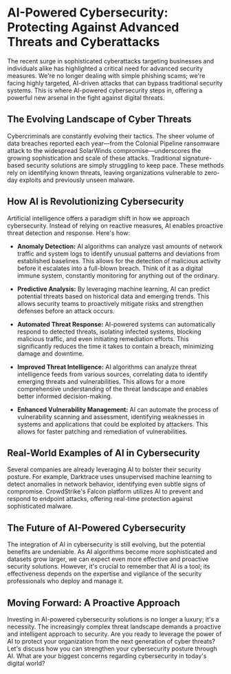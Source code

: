 # AI-Powered Cybersecurity: Protecting Against Advanced Threats and Cyberattacks

The recent surge in sophisticated cyberattacks targeting businesses and individuals alike has highlighted a critical need for advanced security measures.  We're no longer dealing with simple phishing scams; we're facing highly targeted, AI-driven attacks that can bypass traditional security systems.  This is where AI-powered cybersecurity steps in, offering a powerful new arsenal in the fight against digital threats.

## The Evolving Landscape of Cyber Threats

Cybercriminals are constantly evolving their tactics.  The sheer volume of data breaches reported each year—from the Colonial Pipeline ransomware attack to the widespread SolarWinds compromise—underscores the growing sophistication and scale of these attacks.  Traditional signature-based security solutions are simply struggling to keep pace.  These methods rely on identifying known threats, leaving organizations vulnerable to zero-day exploits and previously unseen malware.

## How AI is Revolutionizing Cybersecurity

Artificial intelligence offers a paradigm shift in how we approach cybersecurity.  Instead of relying on reactive measures, AI enables proactive threat detection and response.  Here's how:

* **Anomaly Detection:** AI algorithms can analyze vast amounts of network traffic and system logs to identify unusual patterns and deviations from established baselines. This allows for the detection of malicious activity before it escalates into a full-blown breach.  Think of it as a digital immune system, constantly monitoring for anything out of the ordinary.

* **Predictive Analysis:** By leveraging machine learning, AI can predict potential threats based on historical data and emerging trends. This allows security teams to proactively mitigate risks and strengthen defenses before an attack occurs.

* **Automated Threat Response:** AI-powered systems can automatically respond to detected threats, isolating infected systems, blocking malicious traffic, and even initiating remediation efforts. This significantly reduces the time it takes to contain a breach, minimizing damage and downtime.

* **Improved Threat Intelligence:** AI algorithms can analyze threat intelligence feeds from various sources, correlating data to identify emerging threats and vulnerabilities. This allows for a more comprehensive understanding of the threat landscape and enables better informed decision-making.

* **Enhanced Vulnerability Management:** AI can automate the process of vulnerability scanning and assessment, identifying weaknesses in systems and applications that could be exploited by attackers.  This allows for faster patching and remediation of vulnerabilities.


##  Real-World Examples of AI in Cybersecurity

Several companies are already leveraging AI to bolster their security posture.  For example, Darktrace uses unsupervised machine learning to detect anomalies in network behavior, identifying even subtle signs of compromise.  CrowdStrike's Falcon platform utilizes AI to prevent and respond to endpoint attacks, offering real-time protection against sophisticated malware.

## The Future of AI-Powered Cybersecurity

The integration of AI in cybersecurity is still evolving, but the potential benefits are undeniable.  As AI algorithms become more sophisticated and datasets grow larger, we can expect even more effective and proactive security solutions.  However, it's crucial to remember that AI is a tool; its effectiveness depends on the expertise and vigilance of the security professionals who deploy and manage it.


##  Moving Forward:  A Proactive Approach

Investing in AI-powered cybersecurity solutions is no longer a luxury; it's a necessity. The increasingly complex threat landscape demands a proactive and intelligent approach to security.  Are you ready to leverage the power of AI to protect your organization from the next generation of cyber threats?  Let's discuss how you can strengthen your cybersecurity posture through AI. What are your biggest concerns regarding cybersecurity in today's digital world?
